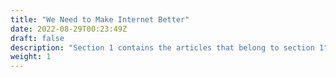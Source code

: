```yaml
---
title: "We Need to Make Internet Better"
date: 2022-08-29T00:23:49Z
draft: false
description: "Section 1 contains the articles that belong to section 1"
weight: 1
---
```


